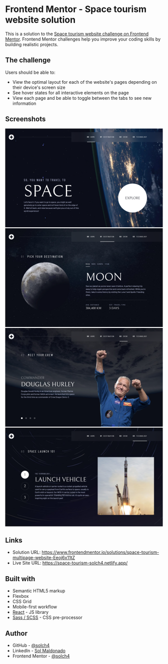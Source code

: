 # Frontend Mentor - Space tourism website solution

This is a solution to the [Space tourism website challenge on Frontend Mentor](https://www.frontendmentor.io/challenges/space-tourism-multipage-website-gRWj1URZ3). Frontend Mentor challenges help you improve your coding skills by building realistic projects.

## The challenge

Users should be able to:

- View the optimal layout for each of the website's pages depending on their device's screen size
- See hover states for all interactive elements on the page
- View each page and be able to toggle between the tabs to see new information

## Screenshots

<img src="./screenshots/ss-desktop-home.png" />
<img src="./screenshots/ss-desktop-destination.png" />
<img src="./screenshots/ss-desktop-crew.png" />
<img src="./screenshots/ss-desktop-technology.png" />

## Links

- Solution URL: https://www.frontendmentor.io/solutions/space-tourism-multipage-website-Eeoj6x11tZ
- Live Site URL: https://space-tourism-solch4.netlify.app/

## Built with

- Semantic HTML5 markup
- Flexbox
- CSS Grid
- Mobile-first workflow
- [React](https://reactjs.org/) - JS library
- [Sass / SCSS](https://sass-lang.com/) - CSS pre-processor

## Author

- GitHub - [@solch4](https://github.com/solch4/)
- LinkedIn - [Sol Maldonado](https://www.linkedin.com/in/sol-maldonado-fullstack/)
- Frontend Mentor - [@solch4](https://www.frontendmentor.io/profile/solch4)